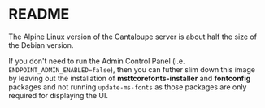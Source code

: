 # README

The Alpine Linux version of the Cantaloupe server is about half the size of the Debian version.

If you don't need to run the Admin Control Panel (i.e. `ENDPOINT_ADMIN_ENABLED=false`), then you can futher slim down this image by leaving out the installation of **msttcorefonts-installer** and **fontconfig** packages and not running `update-ms-fonts` as those packages are only required for displaying the UI.
